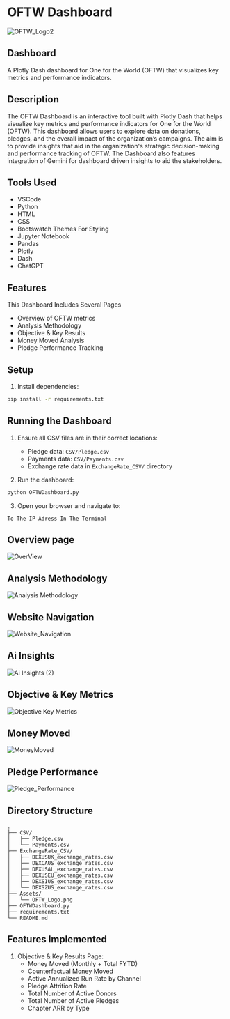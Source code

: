 # OFTW Dashboard
![OFTW_Logo2](https://github.com/user-attachments/assets/1c7e5d59-76a2-4802-bd48-2920c54359ff)

## Dashboard
A Plotly Dash dashboard for One for the World (OFTW) that visualizes key metrics and performance indicators.

## Description

The OFTW Dashboard is an interactive tool built with Plotly Dash that helps visualize key metrics and performance indicators for One for the World (OFTW). This dashboard allows users to explore data on donations, pledges, and the overall impact of the organization’s campaigns. The aim is to provide insights that aid in the organization's strategic decision-making and performance tracking of OFTW.
The Dashboard also features integration of Gemini for dashboard driven insights to aid the stakeholders.

## Tools Used
- VSCode
- Python
- HTML
- CSS
- Bootswatch Themes For Styling
- Jupyter Notebook
- Pandas
- Plotly
- Dash
- ChatGPT

## Features

This Dashboard Includes Several Pages
- Overview of OFTW metrics
- Analysis Methodology
- Objective & Key Results
- Money Moved Analysis
- Pledge Performance Tracking

## Setup
1. Install dependencies:
```bash
pip install -r requirements.txt
```

## Running the Dashboard

1. Ensure all CSV files are in their correct locations:
   - Pledge data: `CSV/Pledge.csv`
   - Payments data: `CSV/Payments.csv`
   - Exchange rate data in `ExchangeRate_CSV/` directory

2. Run the dashboard:
```bash
python OFTWDashboard.py
```

3. Open your browser and navigate to:
```
To The IP Adress In The Terminal
```
## Overview page
![OverView](https://github.com/user-attachments/assets/b74d34e3-4c48-44ac-9ef6-a848d2b3cd7f)
## Analysis Methodology
![Analysis   Methodology](https://github.com/user-attachments/assets/b54d8a2a-0280-44e9-b275-04d5dced8c23)
## Website Navigation
![Website_Navigation](https://github.com/user-attachments/assets/1fc1df33-6a3e-4ac8-8b61-896a12cd3e2a)
## Ai Insights
![Ai Insights (2)](https://github.com/user-attachments/assets/207abaa9-f0ec-408c-bfa5-6acf74212494)
## Objective & Key Metrics
![Objective   Key Metrics](https://github.com/user-attachments/assets/4087fdc1-4aa1-414e-b32d-79cb3c430a79)
## Money Moved
![MoneyMoved](https://github.com/user-attachments/assets/482c1b16-bc68-4dd3-9605-306e688b9971)
## Pledge Performance
![Pledge_Performance](https://github.com/user-attachments/assets/244acd7a-45c9-4b1b-b256-74f63c0c0337)


## Directory Structure

```
.
├── CSV/
│   ├── Pledge.csv
│   └── Payments.csv
├── ExchangeRate_CSV/
│   ├── DEXUSUK_exchange_rates.csv
│   ├── DEXCAUS_exchange_rates.csv
│   ├── DEXUSAL_exchange_rates.csv
│   ├── DEXUSEU_exchange_rates.csv
│   ├── DEXSIUS_exchange_rates.csv
│   └── DEXSZUS_exchange_rates.csv
├── Assets/
│   └── OFTW_Logo.png
├── OFTWDashboard.py
├── requirements.txt
└── README.md
```

## Features Implemented

1. Objective & Key Results Page:
   - Money Moved (Monthly + Total FYTD)
   - Counterfactual Money Moved
   - Active Annualized Run Rate by Channel
   - Pledge Attrition Rate
   - Total Number of Active Donors
   - Total Number of Active Pledges
   - Chapter ARR by Type

